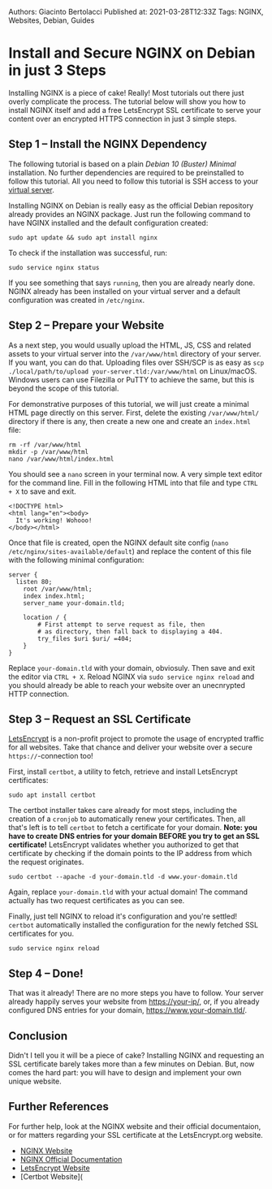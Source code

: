 Authors: Giacinto Bertolacci
Published at: 2021-03-28T12:33Z
Tags: NGINX, Websites, Debian, Guides


# Install and Secure NGINX on Debian in just 3 Steps

Installing NGINX is a piece of cake! Really! Most tutorials out there just overly complicate the process. The tutorial below will show you how to install NGINX itself and add a free LetsEncrypt SSL certificate to serve your content over an encrypted HTTPS connection in just 3 simple steps. 


## Step 1 – Install the NGINX Dependency

The following tutorial is based on a plain *Debian 10 (Buster) Minimal* installation. No further dependencies are required to be preinstalled to follow this tutorial. All you need to follow this tutorial is SSH access to your [virtual server](https://www.alwyzon.com).

Installing NGINX on Debian is really easy as the official Debian repository already provides an NGINX package. Just run the following command to have NGINX installed and the default configuration created:

```
sudo apt update && sudo apt install nginx
```

To check if the installation was successful, run:

```
sudo service nginx status
```

If you see something that says `running`, then you are already nearly done. NGINX already has been installed on your virtual server and a default configuration was created in `/etc/nginx`.

## Step 2 – Prepare your Website

As a next step, you would usually upload the HTML, JS, CSS and related assets to your virtual server into the `/var/www/html` directory of your server. If you want, you can do that. Uploading files over SSH/SCP is as easy as `scp ./local/path/to/upload your-server.tld:/var/www/html` on Linux/macOS. Windows users can use Filezilla or PuTTY to achieve the same, but this is beyond the scope of this tutorial.

For demonstrative purposes of this tutorial, we will just create a minimal HTML page directly on this server. First, delete the existing `/var/www/html/` directory if there is any, then create a new one and create an `index.html` file:

```
rm -rf /var/www/html
mkdir -p /var/www/html
nano /var/www/html/index.html
```

You should see a  `nano` screen in your terminal now. A very simple text editor for the command line. Fill in the following HTML into that file and type `CTRL + X` to save and exit.

```
<!DOCTYPE html>
<html lang="en"><body>
  It's working! Wohooo!
</body></html>
```

Once that file is created, open the NGINX default site config (`nano /etc/nginx/sites-available/default`) and replace the content of this file with the following minimal configuration:

```
server {
  listen 80;
	root /var/www/html;
	index index.html;
	server_name your-domain.tld;

	location / {
		# First attempt to serve request as file, then
		# as directory, then fall back to displaying a 404.
		try_files $uri $uri/ =404;
	}
}
```

Replace `your-domain.tld` with your domain, obviosuly. Then save and exit the editor via `CTRL + X`. Reload NGINX via `sudo service nginx reload` and you should already be able to reach your website over an unecnrypted HTTP connection.

## Step 3 – Request an SSL Certificate

[LetsEncrypt](https://letsencrypt.org/) is a non-profit project to promote the usage of encrypted traffic for all websites. Take that chance and deliver your website over a secure `https://`-connection too!

First, install `certbot`, a utility to fetch, retrieve and install LetsEncrypt certificates:

```
sudo apt install certbot
```

The certbot installer takes care already for most steps, including the creation of a `cronjob` to automatically renew your certificates. Then, all that's left is to tell `certbot` to fetch a certificate for your domain. **Note: you have to create DNS entries for your domain BEFORE you try to get an SSL certificate!** LetsEncrypt validates whether you authorized to get that certificate by checking if the domain points to the IP address from which the request originates.

```
sudo certbot --apache -d your-domain.tld -d www.your-domain.tld
```

Again, replace `your-domain.tld` with your actual domain! The command actually has two request certificates as you can see.

Finally, just tell NGINX to reload it's configuration and you're settled! `certbot` automatically installed the configuration for the newly fetched SSL certificates for you.

```
sudo service nginx reload
```

## Step 4 – Done!

That was it already! There are no more steps you have to follow. Your server already happily serves your website from <https://your-ip/>, or, if you already configured DNS entries for your domain, https://www.your-domain.tld/.

## Conclusion

Didn't I tell you it will be a piece of cake? Installing NGINX and requesting an SSL certificate barely takes more than a few minutes on Debian. But, now comes the hard part: you will have to design and implement your own unique website. 


## Further References

For further help, look at the NGINX website and their official documentaion, or for matters regarding your SSL certificate at the LetsEncrypt.org website.

- [NGINX Website](https://www.nginx.com)
- [NGINX Official Documentation](https://nginx.org/en/docs/)
- [LetsEncrypt Website](https://letsencrypt.org/de/)
- [Certbot Website](

